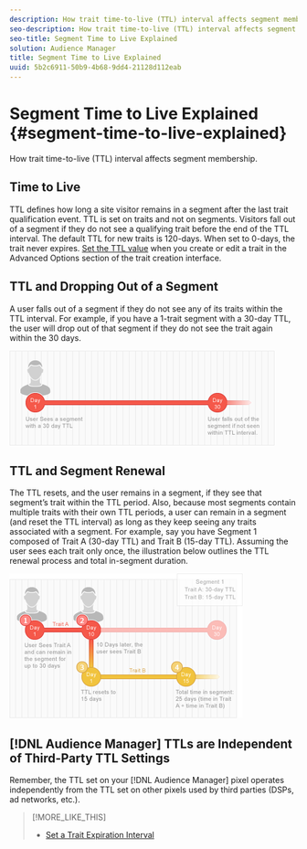 ```yaml
---
description: How trait time-to-live (TTL) interval affects segment membership.
seo-description: How trait time-to-live (TTL) interval affects segment membership.
seo-title: Segment Time to Live Explained
solution: Audience Manager
title: Segment Time to Live Explained
uuid: 5b2c6911-50b9-4b68-9dd4-21128d112eab
---
```


# Segment Time to Live Explained {#segment-time-to-live-explained}

How trait time-to-live (TTL) interval affects segment membership.

<!-- 

segment-ttl-explained.xml

 -->

## Time to Live

TTL defines how long a site visitor remains in a segment after the last trait qualification event. TTL is set on traits and not on segments. Visitors fall out of a segment if they do not see a qualifying trait before the end of the TTL interval. The default TTL for new traits is 120-days. When set to 0-days, the trait never expires. [Set the TTL value](../../features/traits/create-onboarded-rule-based-traits.md#task_F17639E26C2744A0942461FCCD4D4DC7) when you create or edit a trait in the Advanced Options section of the trait creation interface.

## TTL and Dropping Out of a Segment

A user falls out of a segment if they do not see any of its traits within the TTL interval. For example, if you have a 1-trait segment with a 30-day TTL, the user will drop out of that segment if they do not see the trait again within the 30 days.

![](assets/ttl_1.png)

## TTL and Segment Renewal

The TTL resets, and the user remains in a segment, if they see that segment’s trait within the TTL period. Also, because most segments contain multiple traits with their own TTL periods, a user can remain in a segment (and reset the TTL interval) as long as they keep seeing any traits associated with a segment. For example, say you have Segment 1 composed of Trait A (30-day TTL) and Trait B (15-day TTL). Assuming the user sees each trait only once, the illustration below outlines the TTL renewal process and total in-segment duration.

![](assets/ttl_2.png)

## [!DNL Audience Manager] TTLs are Independent of Third-Party TTL Settings

Remember, the TTL set on your [!DNL Audience Manager] pixel operates independently from the TTL set on other pixels used by third parties (DSPs, ad networks, etc.).

>[!MORE_LIKE_THIS]
>
>* [Set a Trait Expiration Interval](../../features/traits/create-onboarded-rule-based-traits.md#task_F17639E26C2744A0942461FCCD4D4DC7)
